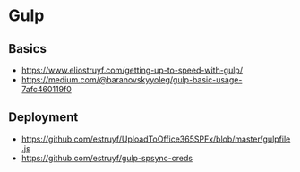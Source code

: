 # Gulp

## Basics
- https://www.eliostruyf.com/getting-up-to-speed-with-gulp/
- https://medium.com/@baranovskyyoleg/gulp-basic-usage-7afc460119f0

## Deployment
- https://github.com/estruyf/UploadToOffice365SPFx/blob/master/gulpfile.js
- https://github.com/estruyf/gulp-spsync-creds
